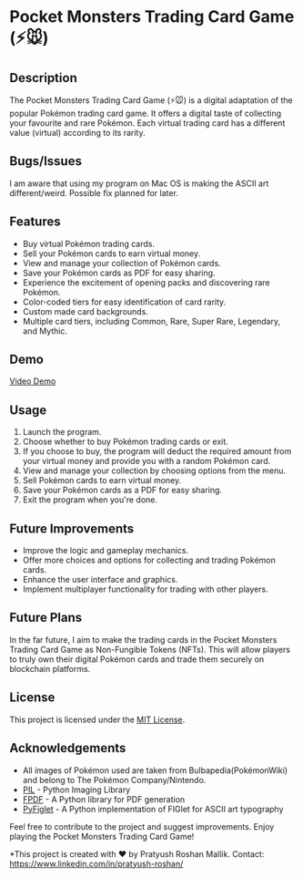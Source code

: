 # Pocket Monsters Trading Card Game (⚡🐭)

## Description
The Pocket Monsters Trading Card Game (⚡🐭) is a digital adaptation of the popular Pokémon trading card game. It offers a digital taste of collecting your favourite and rare Pokémon. Each virtual trading card has a different value (virtual) according to its rarity.

## Bugs/Issues
I am aware that using my program on Mac OS is making the ASCII art different/weird. Possible fix planned for later.


## Features
- Buy virtual Pokémon trading cards.
- Sell your Pokémon cards to earn virtual money.
- View and manage your collection of Pokémon cards.
- Save your Pokémon cards as PDF for easy sharing.
- Experience the excitement of opening packs and discovering rare Pokémon.
- Color-coded tiers for easy identification of card rarity.
- Custom made card backgrounds.
- Multiple card tiers, including Common, Rare, Super Rare, Legendary, and Mythic.

## Demo
[Video Demo](https://www.youtube.com/watch?v=8qnZqhPJ_20)

## Usage
1. Launch the program.
2. Choose whether to buy Pokémon trading cards or exit.
3. If you choose to buy, the program will deduct the required amount from your virtual money and provide you with a random Pokémon card.
4. View and manage your collection by choosing options from the menu.
5. Sell Pokémon cards to earn virtual money.
6. Save your Pokémon cards as a PDF for easy sharing.
7. Exit the program when you're done.

## Future Improvements
- Improve the logic and gameplay mechanics.
- Offer more choices and options for collecting and trading Pokémon cards.
- Enhance the user interface and graphics.
- Implement multiplayer functionality for trading with other players.

## Future Plans
In the far future, I aim to make the trading cards in the Pocket Monsters Trading Card Game as Non-Fungible Tokens (NFTs). This will allow players to truly own their digital Pokémon cards and trade them securely on blockchain platforms.

## License
This project is licensed under the [MIT License](LICENSE).

## Acknowledgements
- All images of Pokémon used are taken from Bulbapedia(PokémonWiki) and belong to The Pokémon Company/Nintendo.
- [PIL](https://pillow.readthedocs.io/en/stable/) - Python Imaging Library
- [FPDF](https://pyfpdf.readthedocs.io/en/latest/) - A Python library for PDF generation
- [PyFiglet](https://github.com/pwaller/pyfiglet) - A Python implementation of FIGlet for ASCII art typography

Feel free to contribute to the project and suggest improvements. Enjoy playing the Pocket Monsters Trading Card Game!

*This project is created with ❤️ by Pratyush Roshan Mallik. Contact: https://www.linkedin.com/in/pratyush-roshan/
